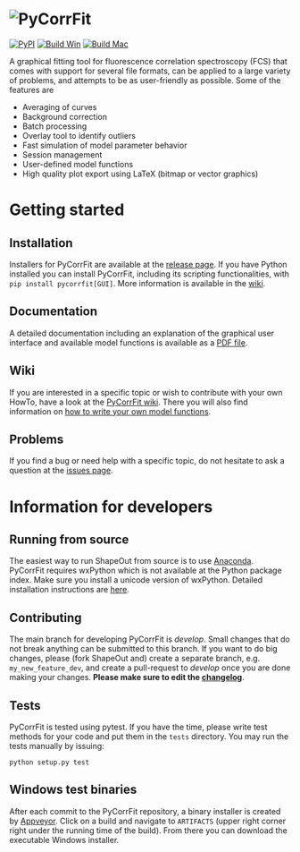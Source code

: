 ![PyCorrFit](https://raw.github.com/FCS-analysis/PyCorrFit/master/doc/Images/PyCorrFit_logo_dark.png)
=========
[![PyPI](http://img.shields.io/pypi/v/PyCorrFit.svg)](https://pypi.python.org/pypi/pycorrfit)
[![Build Win](https://img.shields.io/appveyor/ci/paulmueller/PyCorrFit/master.svg?label=build_win)](https://ci.appveyor.com/project/paulmueller/pycorrfit)
[![Build Mac](https://img.shields.io/travis/FCS-analysis/PyCorrFit/master.svg?label=build_mac)](https://travis-ci.org/FCS-analysis/PyCorrFit)


A graphical fitting tool for fluorescence correlation spectroscopy (FCS) that comes with support for several file formats, can be applied to a large variety of problems, and attempts to be as user-friendly as possible. Some of the features are

- Averaging of curves
- Background correction
- Batch processing
- Overlay tool to identify outliers
- Fast simulation of model parameter behavior
- Session management
- User-defined model functions
- High quality plot export using LaTeX (bitmap or vector graphics)


Getting started
===============

Installation
------------
Installers for PyCorrFit are available at the [release page](https://github.com/FCS-analysis/PyCorrFit/releases). If you have Python installed you can install PyCorrFit, including its scripting functionalities, with `pip install pycorrfit[GUI]`. More information is available in the [wiki](https://github.com/FCS-analysis/PyCorrFit/wiki/Running-from-source).

Documentation
-------------
A detailed documentation including an explanation of the graphical user interface and available model functions is available as a [PDF file](https://github.com/FCS-analysis/PyCorrFit/wiki/PyCorrFit_doc.pdf).

Wiki
----
If you are interested in a specific topic or wish to contribute with your own HowTo, have a look at the 
[PyCorrFit wiki](https://github.com/FCS-analysis/PyCorrFit/wiki/). There you will also find information on [how to write your own model functions](https://github.com/FCS-analysis/PyCorrFit/wiki/Writing-model-functions).

Problems
--------
If you find a bug or need help with a specific topic, do not hesitate to ask a question at the [issues page](https://github.com/FCS-analysis/PyCorrFit/wiki/Creating-a-new-issue).


Information for developers
==========================

Running from source
-------------------
The easiest way to run ShapeOut from source is to use
[Anaconda](http://continuum.io/downloads). PyCorrFit requires wxPython which is not available at the Python package index. Make sure you install a unicode version of wxPython. Detailed installation instructions are [here](https://github.com/FCS-analysis/PyCorrFit/wiki/Running-from-source).


Contributing
------------
The main branch for developing PyCorrFit is *develop*. Small changes that do not
break anything can be submitted to this branch.
If you want to do big changes, please (fork ShapeOut and) create a separate branch,
e.g. `my_new_feature_dev`, and create a pull-request to *develop* once you are done making
your changes.
**Please make sure to edit the 
[changelog](https://github.com/FCS-analysis/PyCorrFit/blob/master/ChangeLog.txt)**. 

Tests
-----
PyCorrFit is tested using pytest. If you have the time, please write test
methods for your code and put them in the `tests` directory. You may
run the tests manually by issuing:

	python setup.py test


Windows test binaries
---------------------
After each commit to the PyCorrFit repository, a binary installer is created
by [Appveyor](https://ci.appveyor.com/project/paulmueller/PyCorrFit). Click
on a build and navigate to `ARTIFACTS` (upper right corner right under
the running time of the build). From there you can download the executable
Windows installer.

